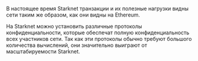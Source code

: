 В настоящее время Starknet транзакции и их полезные нагрузки видны сети таким же образом, как они видны на Ethereum.

На Starknet можно установить различные протоколы конфиденциальности, которые обеспечат полную конфиденциальность всех участников сети. Так как эти протоколы обычно требуют большого количества вычислений, они значительно выиграют от масштабируемости Starknet.